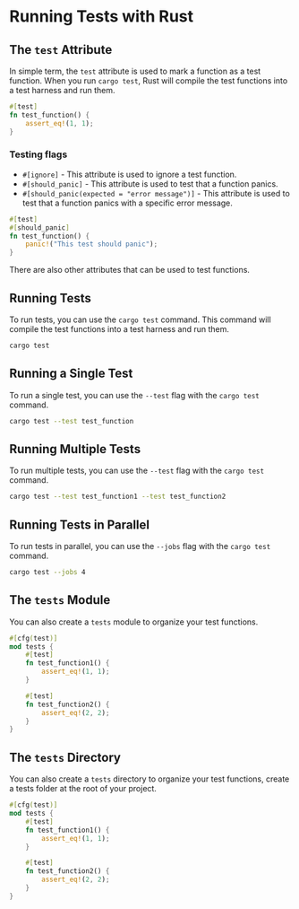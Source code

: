 # Running Tests with Rust

## The `test` Attribute

In simple term, the `test` attribute is used to mark a function as a test function. When you run `cargo test`, Rust will compile the test functions into a test harness and run them.

```rust
#[test]
fn test_function() {
    assert_eq!(1, 1);
}
```

### Testing flags

- `#[ignore]` - This attribute is used to ignore a test function.
- `#[should_panic]` - This attribute is used to test that a function panics.
- `#[should_panic(expected = "error message")]` - This attribute is used to test that a function panics with a specific error message.

```rust
#[test]
#[should_panic]
fn test_function() {
    panic!("This test should panic");
}
```

There are also other attributes that can be used to test functions.

## Running Tests

To run tests, you can use the `cargo test` command. This command will compile the test functions into a test harness and run them.

```bash
cargo test
```

## Running a Single Test

To run a single test, you can use the `--test` flag with the `cargo test` command.

```bash
cargo test --test test_function
```

## Running Multiple Tests

To run multiple tests, you can use the `--test` flag with the `cargo test` command.

```bash
cargo test --test test_function1 --test test_function2
```

## Running Tests in Parallel

To run tests in parallel, you can use the `--jobs` flag with the `cargo test` command.

```bash
cargo test --jobs 4
```

## The `tests` Module

You can also create a `tests` module to organize your test functions.

```rust
#[cfg(test)]
mod tests {
    #[test]
    fn test_function1() {
        assert_eq!(1, 1);
    }

    #[test]
    fn test_function2() {
        assert_eq!(2, 2);
    }
}
```

## The `tests` Directory

You can also create a `tests` directory to organize your test functions, create a tests folder at the root of your project.

```rust
#[cfg(test)]
mod tests {
    #[test]
    fn test_function1() {
        assert_eq!(1, 1);
    }

    #[test]
    fn test_function2() {
        assert_eq!(2, 2);
    }
}
```
